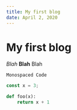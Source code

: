 ```yaml
---
title: My first blog
date: April 2, 2020
---
```


# My first blog

_Blah_ __Blah__ Blah

```
Monospaced Code
```

```js
const x = 3;
```

```py
def foo(x):
    return x + 1
```
